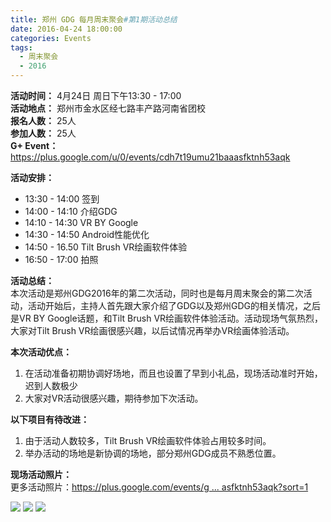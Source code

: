 ```yaml
---
title: 郑州 GDG 每月周末聚会#第1期活动总结
date: 2016-04-24 18:00:00
categories: Events
tags:
  - 周末聚会
  - 2016
---
```


**活动时间：** 4月24日 周日下午13:30 - 17:00<br>
**活动地点：** 郑州市金水区经七路丰产路河南省团校<br>
**报名人数：** 25人<br>
**参加人数：** 25人<br>
**G+ Event：**<https://plus.google.com/u/0/events/cdh7t19umu21baaasfktnh53aqk>

<!-- more -->

**活动安排：**
- 13:30 - 14:00 签到
- 14:00 - 14:10 介绍GDG
- 14:10 - 14:30 VR BY Google
- 14:30 - 14:50 Android性能优化
- 14:50 - 16.50 Tilt Brush VR绘画软件体验
- 16:50 - 17:00 拍照

**活动总结：**<br>
本次活动是郑州GDG2016年的第二次活动，同时也是每月周末聚会的第二次活动，活动开始后，主持人首先跟大家介绍了GDG以及郑州GDG的相关情况，之后是VR BY Google话题，和Tilt Brush VR绘画软件体验活动。活动现场气氛热烈，大家对Tilt Brush VR绘画很感兴趣，以后试情况再举办VR绘画体验活动。

**本次活动优点：**<br>
1. 在活动准备初期协调好场地，而且也设置了早到小礼品，现场活动准时开始，迟到人数极少
2. 大家对VR活动很感兴趣，期待参加下次活动。

**以下项目有待改进：**<br>
1. 由于活动人数较多，Tilt Brush VR绘画软件体验占用较多时间。
2. 举办活动的场地是新协调的场地，部分郑州GDG成员不熟悉位置。

**现场活动照片：**<br>
更多活动照片：[https://plus.google.com/events/g ... asfktnh53aqk?sort=1](https://plus.google.com/events/gallery/cdh7t19umu21baaasfktnh53aqk?sort=1)


![](https://uc0.chinagdg.com/attachment/forum/201604/28/132512zvtt0t6pm0xvvdx2.jpg)
![](https://uc0.chinagdg.com/attachment/forum/201604/28/132524wzfxjo3ooo33wfft.jpg)
![](https://uc0.chinagdg.com/attachment/forum/201604/28/132551xw3wez6c3jvaeiwc.png)
